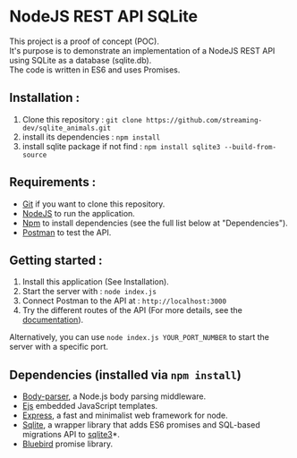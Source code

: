 # NodeJS REST API SQLite

This project is a proof of concept (POC).  
It's purpose is to demonstrate an implementation of a NodeJS REST API using SQLite as a database (sqlite.db).   
The code is written in ES6 and uses Promises.

## Installation :

1. Clone this repository : `git clone https://github.com/streaming-dev/sqlite_animals.git`  
2. install its dependencies : `npm install`
3. install sqlite package if not find : `npm install sqlite3 --build-from-source`

## Requirements :

- [Git](https://git-scm.com/) if you want to clone this repository.
- [NodeJS](https://nodejs.org/en/) to run the application.
- [Npm](https://www.npmjs.com/) to install dependencies (see the full list below at "Dependencies").
- [Postman](https://www.getpostman.com/) to test the API.

## Getting started :

1. Install this application (See Installation).
2. Start the server with : `node index.js`
3. Connect Postman to the API at : `http://localhost:3000`
4. Try the different routes of the API (For more details, see the [documentation](https://github.com/romwaldtff/NodeJS-REST-API-SQLite/wiki)).

Alternatively, you can use `node index.js YOUR_PORT_NUMBER` to start the server with a specific port.  

## Dependencies (installed via `npm install`)

- [Body-parser](https://www.npmjs.com/package/body-parser), a Node.js body parsing middleware.
- [Ejs](https://www.npmjs.com/package/ejs) embedded JavaScript templates.
- [Express](https://www.npmjs.com/package/express), a fast and minimalist web framework for node.
- [Sqlite](https://www.npmjs.com/package/sqlite), a wrapper library that adds ES6 promises and SQL-based migrations API to [sqlite3](https://www.npmjs.com/package/sqlite3)*.
- [Bluebird](https://www.npmjs.com/package/bluebird) promise library.